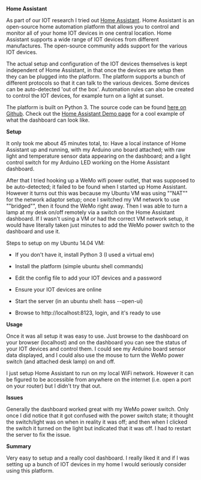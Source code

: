 **Home Assistant**

As part of our IOT research I tried out [Home Assistant](https://home-assistant.io/). Home Assistant is an open-source home automation platform that allows you to control and monitor all of your home IOT devices in one central location. Home Assistant supports a wide range of IOT devices from different manufactures. The open-source community adds support for the various IOT devices.

The actual setup and configuration of the IOT devices themselves is kept independent of Home Assistant, in that once the devices are setup then they can be plugged into the platform. The platform supports a bunch of different protocols so that it can talk to the various devices. Some devices can be auto-detected 'out of the box'. Automation rules can also be created to control the IOT devices, for example turn on a light at sunset.

The platform is built on Python 3. The source code can be found [here on Github](https://github.com/balloob/home-assistant). Check out the [Home Assistant Demo page](https://home-assistant.io/demo/) for a cool example of what the dashboard can look like.

**Setup**

It only took me about 45 minutes total, to: Have a local instance of Home Assistant up and running, with my Arduino uno board attached; with raw light and temperature sensor data appearing on the dashboard; and a light control switch for my Arduino LED working on the Home Assistant dashboard.

After that I tried hooking up a WeMo wifi power outlet, that was supposed to be auto-detected; it failed to be found when I started up Home Assistant. However it turns out this was because my Ubuntu VM was using ""NAT"" for the network adaptor setup; once I switched my VM network to use ""bridged"", then it found the WeMo right away. Then I was able to turn a lamp at my desk on/off remotely via a switch on the Home Assistant dashboard. If I wasn't using a VM or had the correct VM network setup, it would have literally taken just minutes to add the WeMo power switch to the dashboard and use it.

Steps to setup on my Ubuntu 14.04 VM:

- If you don't have it, install Python 3 (I used a virtual env)

- Install the platform (simple ubuntu shell commands)

- Edit the config file to add your IOT devices and a password

- Ensure your IOT devices are online

- Start the server (in an ubuntu shell: hass --open-ui)

- Browse to http://localhost:8123, login, and it's ready to use

**Usage**

Once it was all setup it was easy to use. Just browse to the dashboard on your browser (localhost) and on the dashboard you can see the status of your IOT devices and control them. I could see my Arduino board sensor data displayed, and I could also use the mouse to turn the WeMo power switch (and attached desk lamp) on and off.

I just setup Home Assistant to run on my local WiFi network. However it can be figured to be accessible from anywhere on the internet (i.e. open a port on your router) but I didn't try that out.

**Issues**

Generally the dashboard worked great with my WeMo power switch. Only once I did notice that it got confused with the power switch state; it thought the switch/light was on when in reality it was off; and then when I clicked the switch it turned on the light but indicated that it was off. I had to restart the server to fix the issue.

**Summary**

Very easy to setup and a really cool dashboard. I really liked it and if I was setting up a bunch of IOT devices in my home I would seriously consider using this platform.

